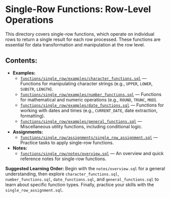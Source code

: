 # Single-Row Functions: Row-Level Operations

This directory covers single-row functions, which operate on individual rows to return a single result for each row processed. These functions are essential for data transformation and manipulation at the row level.

## Contents:

- **Examples:**
  - [`functions/single_row/examples/character_functions.sql`](functions/single_row/examples/character_functions.sql) — Functions for manipulating character strings (e.g., `UPPER`, `LOWER`, `SUBSTR`, `LENGTH`).
  - [`functions/single_row/examples/number_functions.sql`](functions/single_row/examples/number_functions.sql) — Functions for mathematical and numeric operations (e.g., `ROUND`, `TRUNC`, `MOD`).
  - [`functions/single_row/examples/date_functions.sql`](functions/single_row/examples/date_functions.sql) — Functions for working with dates and times (e.g., `CURRENT_DATE`, date extraction, formatting).
  - [`functions/single_row/examples/general_functions.sql`](functions/single_row/examples/general_functions.sql) — Miscellaneous utility functions, including conditional logic.
- **Assignments:**
  - [`functions/single_row/assignments/single_row_assignment.sql`](functions/single_row/assignments/single_row_assignment.sql) — Practice tasks to apply single-row functions.
- **Notes:**
  - [`functions/single_row/notes/overview.sql`](functions/single_row/notes/overview.sql) — An overview and quick reference notes for single-row functions.

**Suggested Learning Order:** Begin with the `notes/overview.sql` for a general understanding, then explore `character_functions.sql`, `number_functions.sql`, `date_functions.sql`, and `general_functions.sql` to learn about specific function types. Finally, practice your skills with the `single_row_assignment.sql`.
